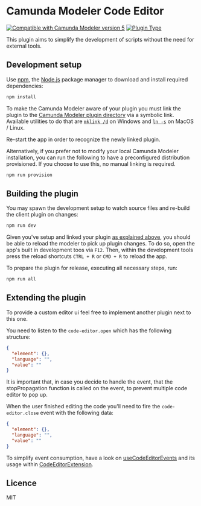 # Camunda Modeler Code Editor

[![Compatible with Camunda Modeler version 5](https://img.shields.io/badge/Modeler_Version-5.0.0+-blue.svg)](#) [![Plugin Type](https://img.shields.io/badge/Plugin_Type-BPMN-orange.svg)](#)

This plugin aims to simplify the development of scripts without the need for external tools.

## Development setup

Use [npm](https://www.npmjs.com/), the [Node.js](https://nodejs.org/en/) package manager to download and install required dependencies:

```sh
npm install
```

To make the Camunda Modeler aware of your plugin you must link the plugin to the [Camunda Modeler plugin directory](https://github.com/camunda/camunda-modeler/tree/develop/docs/plugins#plugging-into-the-camunda-modeler) via a symbolic link.
Available utilities to do that are [`mklink /d`](https://docs.microsoft.com/en-us/windows-server/administration/windows-commands/mklink) on Windows and [`ln -s`](https://linux.die.net/man/1/ln) on MacOS / Linux.

Re-start the app in order to recognize the newly linked plugin.

Alternatively, if you prefer not to modify your local Camunda Modeler installation, you can run the following to have a preconfigured distribution provisioned. If you choose to use this, no manual linking is required.

```sh
npm run provision
```

## Building the plugin

You may spawn the development setup to watch source files and re-build the client plugin on changes:

```sh
npm run dev
```

Given you've setup and linked your plugin [as explained above](#development-setup), you should be able to reload the modeler to pick up plugin changes. To do so, open the app's built in development toos via `F12`. Then, within the development tools press the reload shortcuts `CTRL + R` or `CMD + R` to reload the app.

To prepare the plugin for release, executing all necessary steps, run:

```sh
npm run all
```

## Extending the plugin

To provide a custom editor ui feel free to implement another plugin next to this one.

You need to listen to the `code-editor.open` which has the following structure:

```json
{
  "element": {},
  "language": "",
  "value": ""
}
```
It is important that, in case you decide to handle the event, that the stopPropagation function is called on the event, to prevent multiple code editor to pop up.

When the user finished editing the code you'll need to fire the `code-editor.close` event with the following data:

```json
{
  "element": {},
  "language": "",
  "value": ""
}
```

To simplify event consumption, have a look on [useCodeEditorEvents](./client/hooks/useCodeEditorEvents.js) and its usage within [CodeEditorExtension](./client/CodeEditorExtension.js).

## Licence

MIT

